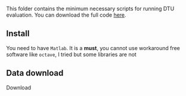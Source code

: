 This folder contains the minimum necessary scripts for running DTU evaluation. You can download the full code [here](http://roboimagedata2.compute.dtu.dk/data/MVS/SampleSet.zip).

## Install

You need to have `Matlab`. It is a **must**, you cannot use workaround free software like `octave`, I tried but some libraries are not

## Data download

Download 
